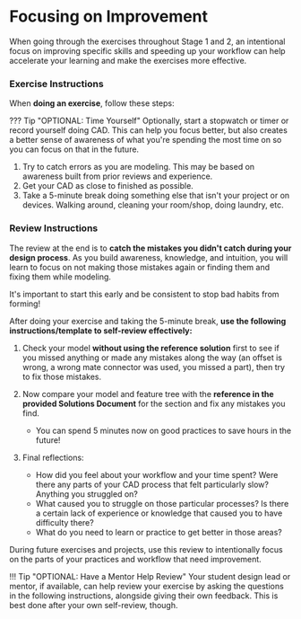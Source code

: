 # Focusing on Improvement

When going through the exercises throughout Stage 1 and 2, an intentional focus on improving specific skills and speeding up your workflow can help accelerate your learning and make the exercises more effective. 

### Exercise Instructions

When **doing an exercise**, follow these steps:

??? Tip "OPTIONAL: Time Yourself"
    Optionally, start a stopwatch or timer or record yourself doing CAD. This can help you focus better, but also creates a better sense of awareness of what you're spending the most time on so you can focus on that in the future.

1. Try to catch errors as you are modeling. This may be based on awareness built from prior reviews and experience.
2. Get your CAD as close to finished as possible.
3. Take a 5-minute break doing something else that isn't your project or on devices. Walking around, cleaning your room/shop, doing laundry, etc.


### Review Instructions

The review at the end is to **catch the mistakes you didn't catch during your design process**. As you build awareness, knowledge, and intuition, you will learn to focus on not making those mistakes again or finding them and fixing them while modeling.

It's important to start this early and be consistent to stop bad habits from forming!

After doing your exercise and taking the 5-minute break, **use the following instructions/template to self-review effectively:**

1. Check your model **without using the reference solution** first to see if you missed anything or made any mistakes along the way (an offset is wrong, a wrong mate connector was used, you missed a part), then try to fix those mistakes.

2. Now compare your model and feature tree with the **reference in the provided Solutions Document** for the section and fix any mistakes you find.
    - You can spend 5 minutes now on good practices to save hours in the future!

3. Final reflections:
    - How did you feel about your workflow and your time spent? Were there any parts of your CAD process that felt particularly slow? Anything you struggled on?
    - What caused you to struggle on those particular processes? Is there a certain lack of experience or knowledge that caused you to have difficulty there?
    - What do you need to learn or practice to get better in those areas?

During future exercises and projects, use this review to intentionally focus on the parts of your practices and workflow that need improvement.

!!! Tip "OPTIONAL: Have a Mentor Help Review"
    Your student design lead or mentor, if available, can help review your exercise by asking the questions in the following instructions, alongside giving their own feedback. This is best done after your own self-review, though.

<br>